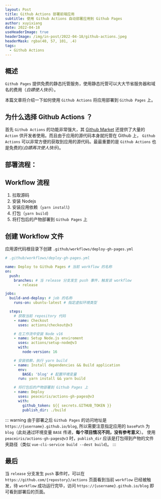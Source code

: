 ```yaml
---
layout: Post
title: Github Actions 部署前端应用
subtitle: 使用 Github Actions 自动部署应用到 Github Pages
author: xuyixiang
date: 2022-04-18
useHeaderImage: true
headerImage: /img/in-post/2022-04-18/github-actions.jpeg
headerMask: rgba(40, 57, 101, .4)
tags:
  - Github Actions
---
```


## 概述

`Github Pages` 提供免费的静态托管服务，使用静态托管可以大大节省服务器和域名的费用（_白嫖使人快乐_）。

本篇文章将介绍一下如何使用 `Github Actions` 将应用部署到 `Github Pages` 上。

## 为什么选择 Github Actions ？

首先 `Github Actions` 的功能非常强大，其 [Github Market](https://github.com/marketplace?category=&query=&type=actions&verification=) 还提供了大量的 `Action` 供开发者使用。而且由于应用的源代码本身就托管在 Github 上， `Github Actions` 可以非常方便的获取到应用的源代码。最最重要的是 `Github Actions` 也是免费的(_白嫖再次使人快乐_)。

## 部署流程：

## Workflow 流程

1. 拉取源码
2. 安装 Nodejs
3. 安装应用依赖（`yarn install`)
4. 打包（`yarn build`)
5. 将打包后的产物部署到 `Github Pages` 上

## 创建 Workflow 文件

应用源代码根目录下创建 `.github/workflows/deploy-gh-pages.yml`

```yml
# .github/workflows/deploy-gh-pages.yml

name: Deploy to Github Pages # 当前 workflow 的名称
on:
  push:
    branches: # 当 release 分支发生 push 事件，触发该 workflow
      - release

jobs:
  build-and-deploy: # job 的名称
    runs-on: ubuntu-latest # 指定虚拟环境类型

  steps:
    # 获取当前 repository 代码
    - name: Checkout
      uses: actions/checkout@v3

    # 在工作流中安装 Node v16
    - name: Setup Node.js enviroment
      uses: actions/setup-node@v3
      with:
        node-version: 16

    # 安装依赖，执行 yarn build
    - name: Install dependencies && Build application
      env:
        BASE: 'blog' # 配置环境变量
      run: yarn install && yarn build

    # 将打包后的产物部署到 Github Pages 上
    - name: Deploy
      uses: peaceiris/actions-gh-pages@v3
      with:
        github_token: ${{ secrets.GITHUB_TOKEN }}
        publish_dir: ./build
```

::: warning
由于部署之后 `Github Pages` 的访问地址是 `https://{username}.github.io/blog`, 所以需要注意指定应用的 `basePath` 为 `blog`（此处通过环境变量 `BASE` 传递，**每个项目情况不同，没有参考意义**）。
使用 `peaceiris/actions-gh-pages@v3` 时，`publish_dir` 应该是打包得到产物的文件夹路径（类似 `vue-cli-service build --dest build`)。
:::

## 最后

当 `release` 分支发生 `push` 事件时，可以在 `https://github.com/{repostory}/actions` 页面看到当前 `workflow` 已经被触发，待 `workflow` 成功运行完毕，访问 `https://{username}.github.io/blog` 即可看到部署后的页面。
